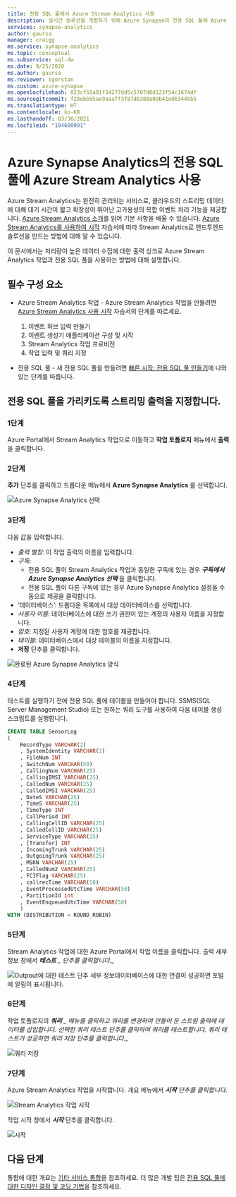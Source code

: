 ```yaml
---
title: 전용 SQL 풀에서 Azure Stream Analytics 사용
description: 실시간 솔루션을 개발하기 위해 Azure Synapse의 전용 SQL 풀에 Azure Stream Analytics를 사용하는 팁입니다.
services: synapse-analytics
author: gaursa
manager: craigg
ms.service: synapse-analytics
ms.topic: conceptual
ms.subservice: sql-dw
ms.date: 9/25/2020
ms.author: gaursa
ms.reviewer: igorstan
ms.custom: azure-synapse
ms.openlocfilehash: 023cf55a01f34277dd5c5707d0d123f54c1674df
ms.sourcegitcommit: f28ebb95ae9aaaff3f87d8388a09b41e0b3445b5
ms.translationtype: HT
ms.contentlocale: ko-KR
ms.lasthandoff: 03/30/2021
ms.locfileid: "104600091"
---
```

# <a name="use-azure-stream-analytics-with-dedicated-sql-pool-in-azure-synapse-analytics"></a>Azure Synapse Analytics의 전용 SQL 풀에 Azure Stream Analytics 사용

Azure Stream Analytics는 완전히 관리되는 서비스로, 클라우드의 스트리밍 데이터에 대해 대기 시간이 짧고 확장성이 뛰어난 고가용성의 복합 이벤트 처리 기능을 제공합니다. [Azure Stream Analytics 소개](../../stream-analytics/stream-analytics-introduction.md?toc=/azure/synapse-analytics/sql-data-warehouse/toc.json&bc=/azure/synapse-analytics/sql-data-warehouse/breadcrumb/toc.json)를 읽어 기본 사항을 배울 수 있습니다. [Azure Stream Analytics를 사용하여 시작](../../stream-analytics/stream-analytics-real-time-fraud-detection.md?toc=/azure/synapse-analytics/sql-data-warehouse/toc.json&bc=/azure/synapse-analytics/sql-data-warehouse/breadcrumb/toc.json) 자습서에 따라 Stream Analytics로 엔드투엔드 솔루션을 만드는 방법에 대해 알 수 있습니다.

이 문서에서는 처리량이 높은 데이터 수집에 대한 출력 싱크로 Azure Stream Analytics 작업과 전용 SQL 풀을 사용하는 방법에 대해 설명합니다.

## <a name="prerequisites"></a>필수 구성 요소

* Azure Stream Analytics 작업 - Azure Stream Analytics 작업을 만들려면 [Azure Stream Analytics 사용 시작](../../stream-analytics/stream-analytics-real-time-fraud-detection.md?toc=/azure/synapse-analytics/sql-data-warehouse/toc.json&bc=/azure/synapse-analytics/sql-data-warehouse/breadcrumb/toc.json) 자습서의 단계를 따르세요.  

    1. 이벤트 허브 입력 만들기
    2. 이벤트 생성기 애플리케이션 구성 및 시작
    3. Stream Analytics 작업 프로비전
    4. 작업 입력 및 쿼리 지정
* 전용 SQL 풀 - 새 전용 SQL 풀을 만들려면 [빠른 시작: 전용 SQL 풀 만들기](../quickstart-create-sql-pool-portal.md)에 나와 있는 단계를 따릅니다.

## <a name="specify-streaming-output-to-point-to-your-dedicated-sql-pool"></a>전용 SQL 풀을 가리키도록 스트리밍 출력을 지정합니다.

### <a name="step-1"></a>1단계

Azure Portal에서 Stream Analytics 작업으로 이동하고 **작업 토폴로지** 메뉴에서 **출력** 을 클릭합니다.

### <a name="step-2"></a>2단계

**추가** 단추를 클릭하고 드롭다운 메뉴에서 **Azure Synapse Analytics** 를 선택합니다.

![Azure Synapse Analytics 선택](./media/sql-data-warehouse-integrate-azure-stream-analytics/sql-pool-azure-stream-analytics-output.png)

### <a name="step-3"></a>3단계

다음 값을 입력합니다.

* *출력 별칭*: 이 작업 출력의 이름을 입력합니다.
* *구독*:
  * 전용 SQL 풀이 Stream Analytics 작업과 동일한 구독에 있는 경우 ***구독에서 Azure Synapse Analytics 선택*** 을 클릭합니다.
  * 전용 SQL 풀이 다른 구독에 있는 경우 Azure Synapse Analytics 설정을 수동으로 제공을 클릭합니다.
* ‘데이터베이스’: 드롭다운 목록에서 대상 데이터베이스를 선택합니다.
* *사용자 이름*: 데이터베이스에 대한 쓰기 권한이 있는 계정의 사용자 이름을 지정합니다.
* *암호*: 지정된 사용자 계정에 대한 암호를 제공합니다.
* *테이블*: 데이터베이스에서 대상 테이블의 이름을 지정합니다.
* **저장** 단추를 클릭합니다.

![완료된 Azure Synapse Analytics 양식](./media/sql-data-warehouse-integrate-azure-stream-analytics/sql-pool-azure-stream-analytics-output-db-settings.png)

### <a name="step-4"></a>4단계

테스트를 실행하기 전에 전용 SQL 풀에 테이블을 만들어야 합니다.  SSMS(SQL Server Management Studio) 또는 원하는 쿼리 도구를 사용하여 다음 테이블 생성 스크립트를 실행합니다.

```sql
CREATE TABLE SensorLog
(
    RecordType VARCHAR(2)
    , SystemIdentity VARCHAR(2)
    , FileNum INT
    , SwitchNum VARCHAR(50)
    , CallingNum VARCHAR(25)
    , CallingIMSI VARCHAR(25)
    , CalledNum VARCHAR(25)
    , CalledIMSI VARCHAR(25)
    , DateS VARCHAR(25)
    , TimeS VARCHAR(25)
    , TimeType INT
    , CallPeriod INT
    , CallingCellID VARCHAR(25)
    , CalledCellID VARCHAR(25)
    , ServiceType VARCHAR(25)
    , [Transfer] INT
    , IncomingTrunk VARCHAR(25)
    , OutgoingTrunk VARCHAR(25)
    , MSRN VARCHAR(25)
    , CalledNum2 VARCHAR(25)
    , FCIFlag VARCHAR(25)
    , callrecTime VARCHAR(50)
    , EventProcessedUtcTime VARCHAR(50)
    , PartitionId int
    , EventEnqueuedUtcTime VARCHAR(50)
    )
WITH (DISTRIBUTION = ROUND_ROBIN)
```

### <a name="step-5"></a>5단계

Stream Analytics 작업에 대한 Azure Portal에서 작업 이름을 클릭합니다.  출력 세부 정보 창에서 ***테스트** _ 단추를 클릭합니다._*

![Outpout에 대한 테스트 단추 세부 정보](./media/sql-data-warehouse-integrate-azure-stream-analytics/sqlpool-asatest.png)데이터베이스에 대한 연결이 성공하면 포털에 알림이 표시됩니다.

### <a name="step-6"></a>6단계

작업 토폴로지의 ***쿼리** _ 메뉴를 클릭하고 쿼리를 변경하여 만들어 둔 스트림 출력에 데이터를 삽입합니다.  선택한 쿼리 테스트 단추를 클릭하여 쿼리를 테스트합니다.  쿼리 테스트가 성공하면 쿼리 저장 단추를 클릭합니다._*

![쿼리 저장](./media/sql-data-warehouse-integrate-azure-stream-analytics/sqlpool-asaquery.png)

### <a name="step-7"></a>7단계

Azure Stream Analytics 작업을 시작합니다.  개요 메뉴에서 ***시작** _단추를 클릭합니다._*

![Stream Analytics 작업 시작](./media/sql-data-warehouse-integrate-azure-stream-analytics/sqlpool-asastart.png)

작업 시작 창에서 ***시작*** 단추를 클릭합니다.

![시작](./media/sql-data-warehouse-integrate-azure-stream-analytics/sqlpool-asastartconfirm.png)

## <a name="next-steps"></a>다음 단계

통합에 대한 개요는 [기타 서비스 통합](sql-data-warehouse-overview-integrate.md)을 참조하세요.
더 많은 개발 팁은 [전용 SQL 풀에 대한 디자인 결정 및 코딩 기법](sql-data-warehouse-overview-develop.md)을 참조하세요.
